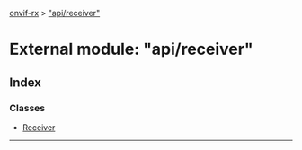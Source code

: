[onvif-rx](../README.md) > ["api/receiver"](../modules/_api_receiver_.md)

# External module: "api/receiver"

## Index

### Classes

* [Receiver](../classes/_api_receiver_.receiver.md)

---

